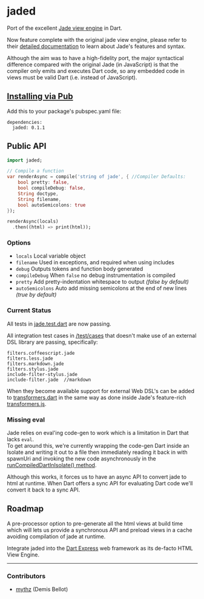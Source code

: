 jaded
=====

Port of the excellent [Jade view engine](https://github.com/visionmedia/jade/) in Dart.

Now feature complete with the original jade view engine, please refer to their 
[detailed documentation](https://github.com/visionmedia/jade#readme-contents) 
to learn about Jade's features and syntax. 

Although the aim was to have a high-fidelity port, the major syntactical difference compared with 
the original Jade (in JavaScript) is that the compiler only emits and executes Dart code, so any 
embedded code in views must be valid Dart (i.e. instead of JavaScript).

## [Installing via Pub](http://pub.dartlang.org/packages/jaded)	

Add this to your package's pubspec.yaml file:

	dependencies:
	  jaded: 0.1.1

## Public API

```dart
import jaded;

// Compile a function
var renderAsync = compile('string of jade', { //Compiler Defaults:    
	bool pretty: false,
	bool compileDebug: false,
	String doctype,
	String filename, 
	bool autoSemicolons: true
});

renderAsync(locals)
  .then((html) => print(html));
```

### Options

 - `locals`    Local variable object
 - `filename`  Used in exceptions, and required when using includes
 - `debug`     Outputs tokens and function body generated
 - `compileDebug`  When `false` no debug instrumentation is compiled
 - `pretty`    Add pretty-indentation whitespace to output _(false by default)_
 - `autoSemicolons`  Auto add missing semicolons at the end of new lines _(true by default)_

### Current Status

All tests in 
[jade.test.dart](https://github.com/dartist/jaded/blob/master/test/jade.test.dart) 
are now passing.

All integration test cases in 
[/test/cases](https://github.com/dartist/jaded/tree/master/test/cases) 
that doesn't make use of an external DSL library are passing, specifically:  

    filters.coffeescript.jade
    filters.less.jade
    filters.markdown.jade
    filters.stylus.jade
    include-filter-stylus.jade
    include-filter.jade  //markdown

When they become available support for external Web DSL's can be added to
[transformers.dart](https://github.com/dartist/jaded/blob/master/lib/transformers.dart)
in the same way as done inside Jade's feature-rich 
[transformers.js](https://github.com/ForbesLindesay/transformers/blob/master/lib/transformers.js).   

### Missing eval

Jade relies on eval'ing code-gen to work which is a limitation in Dart that lacks `eval`.     
To get around this, we're currently wrapping the code-gen Dart inside an Isolate and writing it 
out to a file then immediately reading it back in with spawnUri and invoking the 
new code asynchronously in the 
[runCompiledDartInIsolate() method](https://github.com/dartist/jaded/blob/master/lib/jaded.dart#L124-L171). 

Although this works, it forces us to have an async API to convert jade to html at runtime. 
When Dart offers a sync API for evaluating Dart code we'll convert it back to a sync API.

## Roadmap

A pre-processor option to pre-generate all the html views at build time which will lets us 
provide a synchronous API and preload views in a cache avoiding compilation of jade at runtime.

Integrate jaded into the [Dart Express](https://github.com/dartist/express) web framework as its 
de-facto HTML View Engine. 

-------

### Contributors

  - [mythz](https://github.com/mythz) (Demis Bellot)
 
